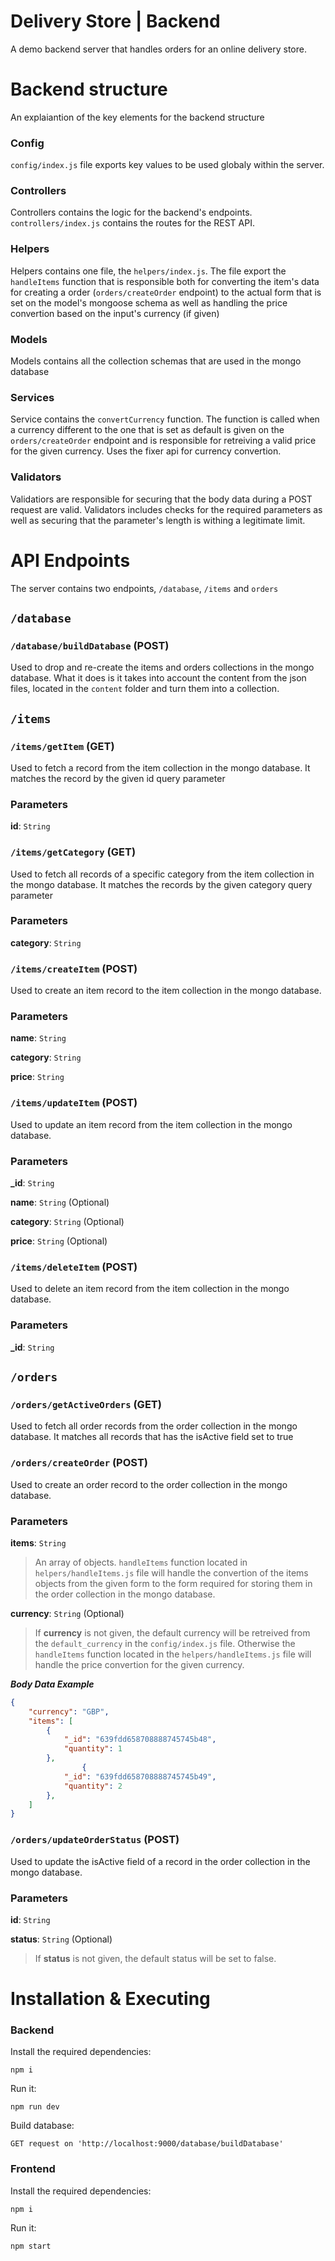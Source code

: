 # Delivery Store | Backend

A demo backend server that handles orders for an online delivery store.

# Backend structure

An explaiantion of the key elements for the backend structure

### Config 
``config/index.js`` file exports key values to be used globaly within the server. 

### Controllers
Controllers contains the logic for the backend's endpoints. ``controllers/index.js`` contains the routes for the REST API.

### Helpers
Helpers contains one file, the ``helpers/index.js``. The file export the ``handleItems`` function that is responsible both for converting the item's data for creating a order (``orders/createOrder`` endpoint) to the actual form that is set on the model's mongoose schema as well as handling the price convertion based on the input's currency (if given) 

### Models
Models contains all the collection schemas that are used in the mongo database

### Services
Service contains the ``convertCurrency`` function. The function is called when a currency different to the one that is set as default is given on the ``orders/createOrder`` endpoint and is responsible for retreiving a valid price for the given currency. Uses the fixer api for currency convertion.

### Validators
Validatiors are responsible for securing that the body data during a POST request are valid. Validators includes checks for the required parameters as well as securing that the parameter's length is withing a legitimate limit. 

# API Endpoints
The server contains two endpoints, ``/database``, ``/items`` and ``orders``

## ``/database``

### ``/database/buildDatabase`` (POST)
Used to drop and re-create the items and orders collections in the mongo database. What it does is it takes into account the content from the json files, located in the ``content`` folder and turn them into a collection.

## ``/items``

### ``/items/getItem`` (GET)
Used to fetch a record from the item collection in the mongo database. It matches the record by the given id query parameter

### Parameters
**id**: ``String``

### ``/items/getCategory`` (GET)
Used to fetch all records of a specific category from the item collection in the mongo database. It matches the records by the given category query parameter

### Parameters
**category**: ``String``

### ``/items/createItem`` (POST)
Used to create an item record to the item collection in the mongo database. 

### Parameters
**name**: ``String``

**category**: ``String``

**price**: ``String``

### ``/items/updateItem`` (POST)
Used to update an item record from the item collection in the mongo database. 

### Parameters
**_id**: ``String``

**name**: ``String`` (Optional)

**category**: ``String`` (Optional)

**price**: ``String`` (Optional)

### ``/items/deleteItem`` (POST)
Used to delete an item record from the item collection in the mongo database. 

### Parameters
**_id**: ``String``

## ``/orders``

### ``/orders/getActiveOrders`` (GET)
Used to fetch all order records from the order collection in the mongo database. It matches all records that has the isActive field set to true 

### ``/orders/createOrder`` (POST)
Used to create an order record to the order collection in the mongo database. 

### Parameters
**items**: ``String``
>An array of objects. ``handleItems`` function located in ``helpers/handleItems.js`` file will handle the convertion of the items objects from the given form to the form required for storing them in the order collection in the mongo database.

**currency**: ``String`` (Optional)
>If **currency** is not given, the default currency will be retreived from the ``default_currency`` in the ``config/index.js`` file. Otherwise the ``handleItems`` function located in the ``helpers/handleItems.js`` file will handle the price convertion for the given currency.

***Body Data Example***

```JSON
{
    "currency": "GBP",
    "items": [
        {
            "_id": "639fdd658708888745745b48",
            "quantity": 1
        },
                {
            "_id": "639fdd658708888745745b49",
            "quantity": 2
        },
    ]
}
```

### ``/orders/updateOrderStatus`` (POST)
Used to update the isActive field of a record in the order collection in the mongo database. 

### Parameters
**id**: ``String``

**status**: ``String`` (Optional)
>If **status** is not given, the default status will be set to false.

# Installation & Executing

### Backend

Install the required dependencies:
```
npm i
```

Run it:
```
npm run dev
```

Build database:
```
GET request on 'http://localhost:9000/database/buildDatabase'
```

### Frontend
Install the required dependencies:
```
npm i
```

Run it:
```
npm start
```